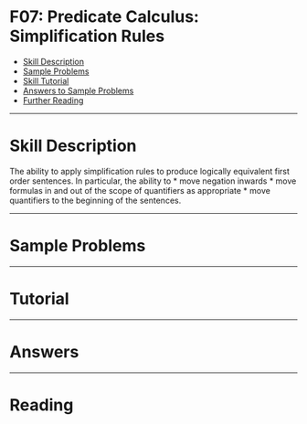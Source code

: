 # F07: Predicate Calculus: Simplification Rules


* [Skill Description](#skill-description)
* [Sample Problems](#Sample-Problems)
* [Skill Tutorial](#Tutorial)
* [Answers to Sample Problems](#Answers)
* [Further Reading](#Reading)

---

# Skill Description

The ability to apply simplification rules to produce logically equivalent first order sentences. 
In particular, the ability to * move negation inwards * move formulas in 
and out of the scope of quantifiers as appropriate * move quantifiers to the beginning of the sentences.

---

# Sample Problems

---

# Tutorial

---

# Answers

---

# Reading

